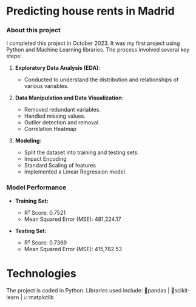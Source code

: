 # Predicting house rents in Madrid

### About this project
I completed this project in October 2023. It was my first project using Python and Machine Learning libraries.
The process involved several key steps:

1. **Exploratory Data Analysis (EDA)**: 
   - Conducted to understand the distribution and relationships of various variables.

2. **Data Manipulation and Data Visualization**: 
   - Removed redundant variables.
   - Handled missing values.
   - Outlier detection and removal.
   - Correlation Heatmap

3. **Modeling**: 
   - Split the dataset into training and testing sets.
   - Impact Encoding
   - Standard Scaling of features
   - Implemented a Linear Regression model.

### Model Performance

- **Training Set:**
  - R² Score: 0.7521
  - Mean Squared Error (MSE): 481,224.17

- **Testing Set:**
  - R² Score: 0.7369
  - Mean Squared Error (MSE): 415,782.53

# Technologies
The project is coded in Python. Libraries used include: 🐼pandas |  🧠scikit-learn | 📈matplotlib
